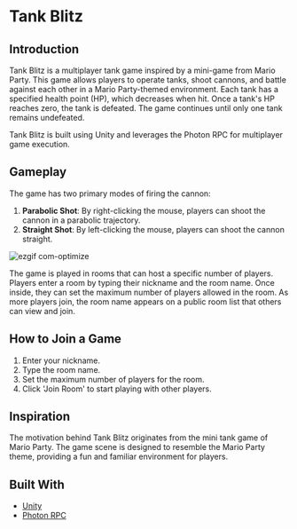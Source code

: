 # Tank Blitz

## Introduction

Tank Blitz is a multiplayer tank game inspired by a mini-game from Mario Party. This game allows players to operate tanks, shoot cannons, and battle against each other in a Mario Party-themed environment. Each tank has a specified health point (HP), which decreases when hit. Once a tank's HP reaches zero, the tank is defeated. The game continues until only one tank remains undefeated.

Tank Blitz is built using Unity and leverages the Photon RPC for multiplayer game execution. 

## Gameplay

The game has two primary modes of firing the cannon:

1. **Parabolic Shot**: By right-clicking the mouse, players can shoot the cannon in a parabolic trajectory.
2. **Straight Shot**: By left-clicking the mouse, players can shoot the cannon straight.

![ezgif com-optimize](https://github.com/J1-coding/TankBlitz/assets/83527213/05017604-cc2b-45f8-95fd-0531ed4df629)


The game is played in rooms that can host a specific number of players. Players enter a room by typing their nickname and the room name. Once inside, they can set the maximum number of players allowed in the room. As more players join, the room name appears on a public room list that others can view and join.

## How to Join a Game

1. Enter your nickname.
2. Type the room name.
3. Set the maximum number of players for the room.
4. Click 'Join Room' to start playing with other players.

## Inspiration

The motivation behind Tank Blitz originates from the mini tank game of Mario Party. The game scene is designed to resemble the Mario Party theme, providing a fun and familiar environment for players.

## Built With 

- [Unity](https://unity.com/)
- [Photon RPC](https://www.photonengine.com/en-US/Photon)
